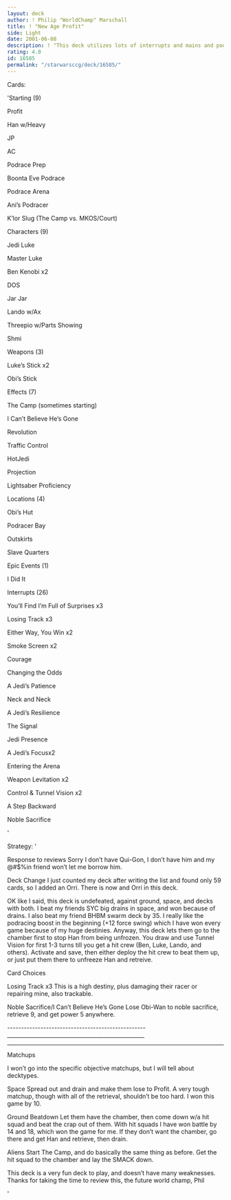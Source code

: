 ```yaml
---
layout: deck
author: ! Philip "WorldChamp" Marschall
title: ! "New Age Profit"
side: Light
date: 2001-06-08
description: ! "This deck utilizes lots of interrupts and mains and podracing to win. This deck has won by +30 several times, and not lost yet."
rating: 4.0
id: 16585
permalink: "/starwarsccg/deck/16585/"
---
```

Cards: 

'Starting (9)

Profit

Han w/Heavy

JP

AC

Podrace Prep

Boonta Eve Podrace

Podrace Arena

Ani’s Podracer

K’lor Slug (The Camp vs. MKOS/Court)


Characters (9)

Jedi Luke

Master Luke

Ben Kenobi x2

DOS

Jar Jar

Lando w/Ax

Threepio w/Parts Showing

Shmi


Weapons (3)

Luke’s Stick x2

Obi’s Stick


Effects (7)

The Camp (sometimes starting)

I Can’t Believe He’s Gone

Revolution

Traffic Control

HotJedi

Projection

Lightsaber Proficiency


Locations (4)

Obi’s Hut

Podracer Bay

Outskirts

Slave Quarters


Epic Events (1)

I Did It


Interrupts (26)

You’ll Find I’m Full of Surprises x3

Losing Track x3

Either Way, You Win x2

Smoke Screen x2

Courage

Changing the Odds

A Jedi’s Patience

Neck and Neck

A Jedi’s Resilience

The Signal 

Jedi Presence

A Jedi’s Focusx2

Entering the Arena

Weapon Levitation x2

Control & Tunnel Vision x2

A Step Backward

Noble Sacrifice


'

Strategy: '

Response to reviews Sorry I don’t have Qui-Gon, I don’t have him and my @#$%in friend won’t let me borrow him.



Deck Change I just counted my deck after writing the list and found only 59 cards, so I added an Orri. There is now and Orri in this deck.

OK like I said, this deck is undefeated, against ground, space, and decks with both. I beat my friends SYC big drains in space, and won because of drains. I also beat my friend BHBM swarm deck by 35. I really like the podracing boost in the beginning (+12 force swing) which I have won every game because of my huge destinies. Anyway, this deck lets them go to the chamber first to stop Han from being unfrozen. You draw and use Tunnel Vision for first 1-3 turns till you get a hit crew (Ben, Luke, Lando, and others). Activate and save, then either deploy the hit crew to beat them up, or just put them there to unfreeze Han and retreive. 

Card Choices

Losing Track x3 This is a high destiny, plus damaging their racer or repairing mine, also trackable. 

Noble Sacrifice/I Can’t Believe He’s Gone Lose Obi-Wan to noble sacrifice, retrieve 9, and get power 5 anywhere.


--------------------------------------------------__________________________________________________


--------------------------------------------------


Matchups

I won’t go into the specific objective matchups, but I will tell about decktypes.


Space Spread out and drain and make them lose to Profit. A very tough matchup, though with all of the retrieval, shouldn’t be too hard. I won this game by 10.


Ground Beatdown Let them have the chamber, then come down w/a hit squad and beat the crap out of them. With hit squads I have won battle by 14 and 18, which won the game for me. If they don’t want the chamber, go there and get Han and retrieve, then drain.


Aliens Start The Camp, and do basically the same thing as before. Get the hit squad to the chamber and lay the SMACK down.


This deck is a very fun deck to play, and doesn’t have many weaknesses. Thanks for taking the time to review this, the future world champ, Phil

'
